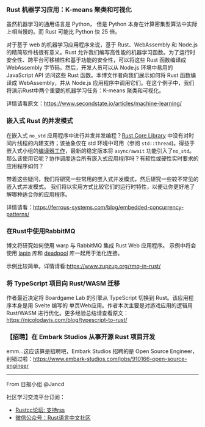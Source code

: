 ### Rust 机器学习应用：K-means 聚类和可视化

虽然机器学习的通用语言是 Python， 但是 Python 本身在计算密集型算法中实际上相当慢的。而 Rust 可能比 Python 快 25 倍。

对于基于 web 的机器学习应用程序来说，基于 Rust、WebAssembly 和 Node.js 的精简软件栈很有意义。Rust 允许我们编写高性能的机器学习函数。为了运行时安全性、跨平台可移植性和基于功能的安全性，可以将这些 Rust 函数编译成 WebAssembly 字节码。然后，开发人员可以从 Node.js 环境中易用的 JavaScript API 访问这些 Rust 函数。本博文作者向我们展示如何将 Rust 函数编译成 WebAssembly，并从 Node.js 应用程序中调用它们。在这个例子中，我们将演示Rust中两个重要的机器学习任务：K-means 聚类和可视化。

详情请看原文：https://www.secondstate.io/articles/machine-learning/

### 嵌入式 Rust 的并发模式

在嵌入式 `no_std` 应用程序中进行并发并发编程？[Rust Core Library](https://doc.rust-lang.org/core/index.html) 中没有对时间片线程的内建支持；该抽象仅在 std 环境中可用（参阅 `std::thread`)。得益于嵌入式小组的[编译器工作](https://ferrous-systems.com/blog/stable-async-on-embedded/)，最新的稳定版本将 `async/await` 功能引入了`no_std`。那么该使用它呢？协作调度适合所有嵌入式应用程序吗？有软性或硬性实时要求的应用程序如何？

带着这些疑问，我们将研究一些常用的嵌入式并发模式，然后研究一些较不常见的嵌入式并发模式。 我们将以实用方式比较它们的运行时特性，以便让你更好地了解哪种适合你的应用程序。

详情请看：https://ferrous-systems.com/blog/embedded-concurrency-patterns/

### 在Rust中使用RabbitMQ

博文将研究如何使用 warp 与 RabbitMQ 集成 Rust Web 应用程序。 示例中将会使用 [lapin](https://github.com/CleverCloud/lapin) 库和 [deadpool](https://github.com/bikeshedder/deadpool) 库一起用于池化连接。

示例比较简单。详情请看:https://www.zupzup.org/rmq-in-rust/

### 将 TypeScript 项目向 Rust/WASM 迁移

作者最近决定将 Boardgame Lab 的引擎从 TypeScript 切换到 Rust。该应用程序本身是用 Svelte 编写的 单页Web应用。作者本次主要是对游戏应用的逻辑用 Rust/WASM 进行优化。更多经验总结请查看原文：https://nicolodavis.com/blog/typescript-to-rust/

### 【招聘】在 Embark Studios 从事开源 Rust 项目开发

emm...这应该算是招聘吧，Embark Studios 招聘的是 Open Source Engineer，别错过啦：https://www.embark-studios.com/jobs/910166-open-source-engineer

---

From 日报小组 @Jancd

社区学习交流平台订阅：

- [Rustcc论坛: 支持rss](https://rustcc.cn/)
- [微信公众号：Rust语言中文社区](https://rustcc.cn/article?id=ed7c9379-d681-47cb-9532-0db97d883f62)
